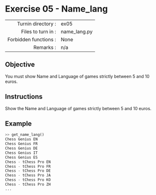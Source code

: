 # Exercise 05 - Name_lang

|                         |                    |
| -----------------------:| ------------------ |
|   Turnin directory :    |  ex05              |
|   Files to turn in :    |  name_lang.py       |
|   Forbidden functions :  |  None              |
|   Remarks :             |  n/a               |


## Objective

You must show Name and Language of games strictly between 5 and 10 euros.

## Instructions

Show the Name and Language of games strictly between 5 and 10 euros.

## Example

```python
>> get_name_lang()
Chess Genius EN
Chess Genius FR
Chess Genius DE
Chess Genius IT
Chess Genius ES
Chess - tChess Pro EN
Chess - tChess Pro FR
Chess - tChess Pro DE
Chess - tChess Pro JA
Chess - tChess Pro KO
Chess - tChess Pro ZH
...
```